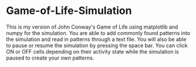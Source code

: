 # Game-of-Life-Simulation

This is my version of John Conway's Game of Life using matplotlib and numpy for the simulation. You are able to add commonly found patterns into the simulation and read in patterns through a text file. You will also be able to pause or resume the simulation by pressing the space bar. You can click ON or OFF cells depending on their activity state while the simulation is paused to create your own patterns.
